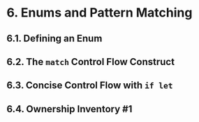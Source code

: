 # 6. Enums and Pattern Matching

## 6.1. Defining an Enum

## 6.2. The `match` Control Flow Construct

## 6.3. Concise Control Flow with `if let`

## 6.4. Ownership Inventory #1
